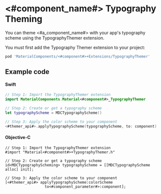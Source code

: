 <!--docs:
title: "Typography Theming"
layout: detail
section: components
excerpt: "How to theme <#component_name#> using the Material Design typography system."
iconId: <#icon_id#>
path: <#root_path#>/TypographyTheming/
-->

# <#component_name#> Typography Theming

You can theme <#a_component_name#> with your app's typography scheme using the TypographyThemer
extension.

You must first add the Typography Themer extension to your project:

``` bash
pod 'MaterialComponents/<#component#>+Extensions/TypographyThemer'
```

## Example code

<!--<div class="material-code-render" markdown="1">-->
#### Swift
``` swift
// Step 1: Import the TypographyThemer extension
import MaterialComponents.Material<#component#>_TypographyThemer

// Step 2: Create or get a typography scheme
let typographyScheme = MDCTypographyScheme()

// Step 3: Apply the color scheme to your component
<#themer_api#>.applyTypographyScheme(typographyScheme, to: component)
```

#### Objective-C

``` objc
// Step 1: Import the TypographyThemer extension
#import "Material<#component#>+TypographyThemer.h"

// Step 2: Create or get a typography scheme
id<MDCTypographyScheming> typographyScheme = [[MDCTypographyScheme alloc] init];

// Step 3: Apply the color scheme to your component
[<#themer_api#> applyTypographyScheme:colorScheme
                  to<#component_parameter#>:component];
```
<!--</div>-->
